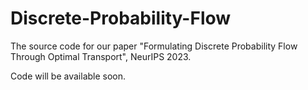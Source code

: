 # Discrete-Probability-Flow

The source code for our paper "Formulating Discrete Probability Flow Through Optimal Transport", NeurIPS 2023.

Code will be available soon.
